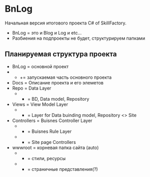 
# BnLog
Начальная версия итогового проекта C# of SkillFactory.
 - BnLog = это и Blog и Log и etc...
 - Разбиения на подпроекты не будет, структурируем папками

## Планируемая структура проекта
 - BnLog = основной проект
 - - += запускаемая часть основного проекта
 -  Docs = Описание проекта и его элеметов
 - Repo = Data Layer
   - -  = BD, Data model, Repository
 - Views = View Model Layer
   - -  = Layer for Data buinding model, Repository <> Site
-  Controllers =  Buisnes Controller Layer
   - -  = Buisnes Rule Layer
   - -  =  Site page Controllers   
 - wwwroot = корневая папка сайта (auto)
   - -  = стили, ресурсы
   - -  = страничные представления(?)

